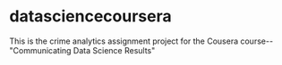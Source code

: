 # datasciencecoursera
This is the crime analytics assignment project for the Cousera course--"Communicating Data Science Results"
